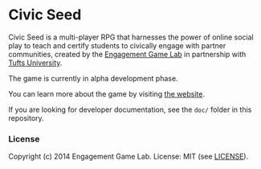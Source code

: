 # Civic Seed

Civic Seed is a multi-player RPG that harnesses the power of online social play to teach and certify students to civically engage with partner communities, created by the [Engagement Game Lab](http://engagementgamelab.org/) in partnership with [Tufts University](http://tufts.edu/).

The game is currently in alpha development phase.

You can learn more about the game by visiting [the website](http://civicseed.org/).

If you are looking for developer documentation, see the `doc/` folder in this repository.


### License

Copyright (c) 2014 Engagement Game Lab. License: MIT (see [LICENSE]()).

